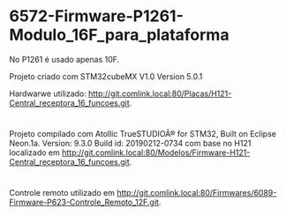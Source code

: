 # 6572-Firmware-P1261-Modulo_16F_para_plataforma

No P1261 é usado apenas 10F.

Projeto criado com STM32cubeMX V1.0 Version 5.0.1 

Hardwarwe utilizado: http://git.comlink.local:80/Placas/H121-Central_receptora_16_funcoes.git.
#
Projeto compilado com Atollic TrueSTUDIOÂ® for STM32, Built on Eclipse Neon.1a. Version: 9.3.0 Build id: 20190212-0734
com base no H121 localizado em http://git.comlink.local:80/Modelos/Firmware-H121-Central_receptora_16_funcoes.git.

#
Controle remoto utilizado em http://git.comlink.local:80/Firmwares/6089-Firmware-P623-Controle_Remoto_12F.git.

